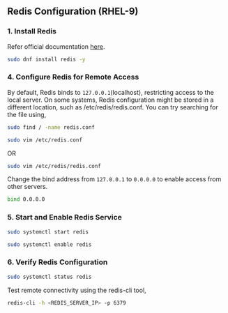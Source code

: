 ## Redis Configuration (RHEL-9)
### 1. Install Redis
Refer official documentation [here](https://redis.io/docs/latest/operate/oss_and_stack/install/install-redis/install-redis-on-linux/).  
```sh
sudo dnf install redis -y
```

### 4. Configure Redis for Remote Access
By default, Redis binds to `127.0.0.1`(localhost), restricting access to the local server. 
On some systems, Redis configuration might be stored in a different location, such as /etc/redis/redis.conf. You can try searching for the file using,
```sh
sudo find / -name redis.conf
```
```sh
sudo vim /etc/redis.conf
```
OR
```sh
sudo vim /etc/redis/redis.conf
```

Change the bind address from `127.0.0.1` to `0.0.0.0` to enable access from other servers.
```sh
bind 0.0.0.0
```

### 5. Start and Enable Redis Service
```sh
sudo systemctl start redis
```
```sh
sudo systemctl enable redis
```

### 6. Verify Redis Configuration
```sh
sudo systemctl status redis
```
Test remote connectivity using the redis-cli tool,
```sh
redis-cli -h <REDIS_SERVER_IP> -p 6379
```